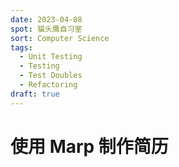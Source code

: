 ```yaml
---
date: 2023-04-08
spot: 猫头鹰自习室
sort: Computer Science
tags:
  - Unit Testing
  - Testing
  - Test Doubles
  - Refactoring
draft: true
---
```


# 使用 Marp 制作简历
